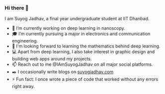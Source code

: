 ### Hi there 👋
I am Suyog Jadhav, a final year undergraduate student at IIT Dhanbad. 

- 🔭 I’m currently working on deep learning in nanoscopy.
- :mortar_board: I’m currently pursuing a major in electronics and communication engineering.
- :book: I'm looking forward to learning the mathematics behind deep learning.
- :computer: Apart from deep learning, I also take interest in  graphic design and building web apps around my projects.
- 📫 Reach out to me @IAmSuyogJadhav on all major social platforms.
- :black_nib: I occasionally write blogs on [suyogjadhav.com](https://suyogjadhav.com)
- ⚡ Fun fact: I once wrote a piece of code that worked without any errors right away. 
